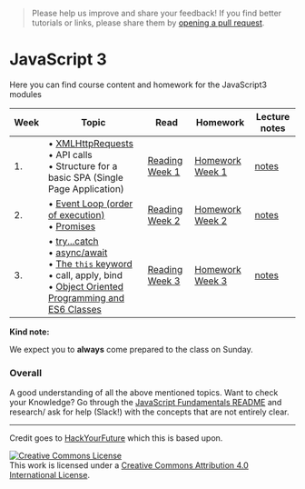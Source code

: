 > Please help us improve and share your feedback! If you find better tutorials
or links, please share them by [opening a pull request](https://github.com/FooCoding/JavaScript3/pulls).

# JavaScript 3

Here you can find course content and homework for the JavaScript3 modules

|Week|Topic|Read|Homework|Lecture notes|
|----|-----|----|--------|-------------|
|1.|• [XMLHttpRequests](../../../fundamentals/blob/master/fundamentals/XMLHttpRequest.md) <br />• API calls <br />• Structure for a basic SPA (Single Page Application) <br />|[Reading Week 1](/Week1/README.md)|[Homework Week 1](/Week1/MAKEME.md)|[notes](/Week1/LECTURENOTES.md)
|2.|• [Event Loop (order of execution)](../../../fundamentals/blob/master/fundamentals/event_loop.md)<br />• [Promises](../../../fundamentals/blob/master/fundamentals/promises.md)|[Reading Week 2](/Week2/README.md)|[Homework Week 2](/Week2/MAKEME.md)|[notes](/Week2/LECTURENOTES.md)
|3.|• [try...catch](../../../fundamentals/blob/master/fundamentals/try_catch.md)<br />• [async/await](../../../fundamentals/blob/master/fundamentals/async_await.md)<br />• [The `this` keyword](../../../fundamentals/blob/master/fundamentals/this.md)<br />• call, apply, bind<br />• [Object Oriented Programming and ES6 Classes](../../../fundamentals/blob/master/fundamentals/oop_classes.md)|[Reading Week 3](/Week3/README.md)|[Homework Week 3](/Week3/MAKEME.md)|[notes](/Week3/LECTURENOTES.md)

__Kind note:__

We expect you to __always__ come prepared to the class on Sunday.

### Overall
A good understanding of all the above mentioned topics. Want to check your Knowledge? Go through the [JavaScript Fundamentals README](../../../fundamentals/blob/master/README.md) and research/ ask for help (Slack!) with the concepts that are not entirely clear.

---
Credit goes to [HackYourFuture](https://github.com/HackYourFuture) which this is based upon.

<a rel="license" href="http://creativecommons.org/licenses/by/4.0/"><img alt="Creative Commons License" style="border-width:0" src="https://i.creativecommons.org/l/by/4.0/88x31.png" /></a><br />This work is licensed under a <a rel="license" href="http://creativecommons.org/licenses/by/4.0/">Creative Commons Attribution 4.0 International License</a>.
